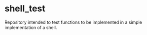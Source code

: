 # shell_test

Repository intended to test functions to be implemented in a simple implementation of a shell.
